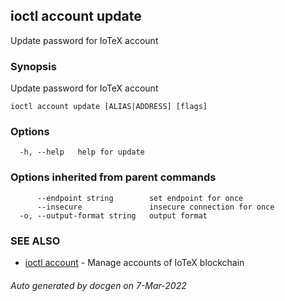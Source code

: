 ## ioctl account update

Update password for IoTeX account

### Synopsis

Update password for IoTeX account

```
ioctl account update [ALIAS|ADDRESS] [flags]
```

### Options

```
  -h, --help   help for update
```

### Options inherited from parent commands

```
      --endpoint string        set endpoint for once
      --insecure               insecure connection for once
  -o, --output-format string   output format
```

### SEE ALSO

* [ioctl account](ioctl_account.md)	 - Manage accounts of IoTeX blockchain

###### Auto generated by docgen on 7-Mar-2022
